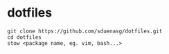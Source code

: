 # dotfiles
```
git clone https://github.com/sduenasg/dotfiles.git
cd dotfiles
stow <package name, eg. vim, bash...>
```
